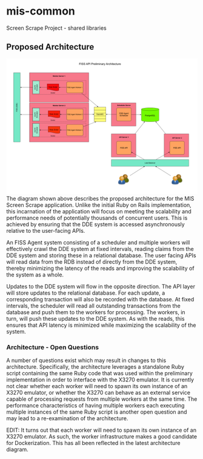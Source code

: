 # mis-common
Screen Scrape Project - shared libraries
## Proposed Architecture
![alt tag](docs/FISS-API-Preliminary-Architecture-v1.0.0.png)
The diagram shown above describes the proposed architecture for the MIS Screen Scrape application.  Unlike the initial Ruby on Rails implementation, this incarnation of the application will focus on meeting the scalability and performance needs of potentially thousands of concurrent users.  This is achieved by ensuring that the DDE system is accessed asynchronously relative to the user-facing APIs.  

An FISS Agent system consisting of a scheduler and multiple workers will effectively crawl the DDE system at fixed intervals, reading claims from the DDE system and storing these in a relational database. The user facing APIs will read data from the RDB instead of directly from the DDE system, thereby minimizing the latency of the reads and improving the scalability of the system as a whole.  

Updates to the DDE system will flow in the opposite direction.  The API layer will store updates to the relational database. For each update, a corresponding transaction will also be recorded with the database.  At fixed intervals, the scheduler will read all outstanding transactions from the database and push them to the workers for processing.  The workers, in turn, will push these updates to the DDE system.  As with the reads, this ensures that API latency is minimized while maximizing the scalability of the system.


### Architecture - Open Questions
A number of questions exist which may result in changes to this architecture.  Specifically, the architecture leverages a standalone Ruby script containing the same Ruby code that was used within the preliminary implementation in order to interface with the X3270 emulator. It is currently not clear whether each worker will need to spawn its own instance of an X3270 emulator, or whether the X3270 can behave as an external service capable of processing requests from multiple workers at the same time. The performance characteristics of having multiple workers each executing multiple instances of the same Ruby script is another open question and may lead to a re-examination of the architecture.   

EDIT: It turns out that each worker will need to spawn its own instance of an X3270 emulator.  As such, the worker infrastructure makes a good candidate for Dockerization.  This has all been reflected in the latest architecture diagram.

